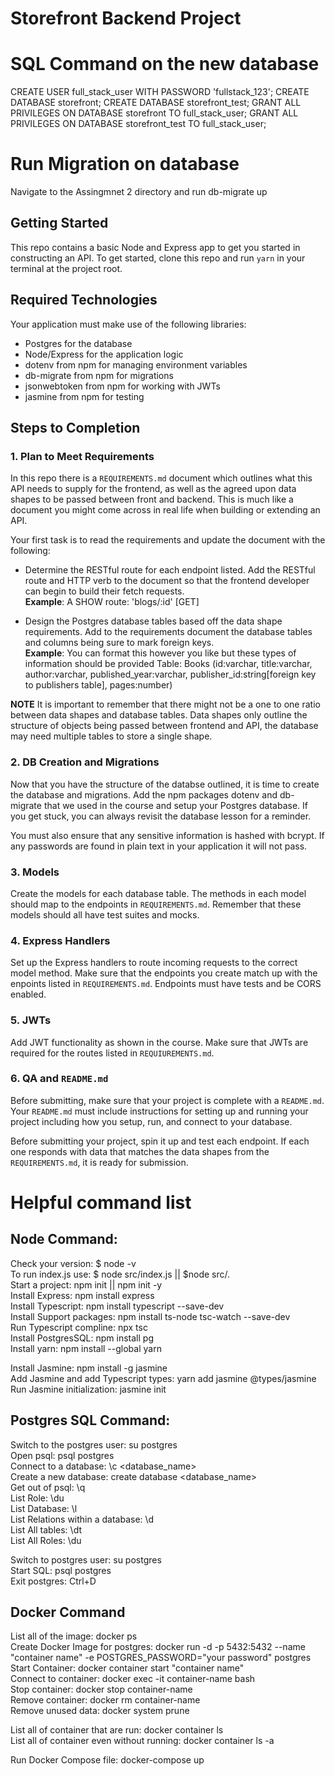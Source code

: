 # Storefront Backend Project


# SQL Command on the new database
CREATE USER full_stack_user WITH PASSWORD 'fullstack_123';
CREATE DATABASE storefront;
CREATE DATABASE storefront_test;
GRANT ALL PRIVILEGES ON DATABASE storefront TO full_stack_user;
GRANT ALL PRIVILEGES ON DATABASE storefront_test TO full_stack_user;

# Run Migration on database
Navigate to the Assingmnet 2 directory and run
db-migrate up
## Getting Started

This repo contains a basic Node and Express app to get you started in constructing an API. To get started, clone this repo and run `yarn` in your terminal at the project root.

## Required Technologies
Your application must make use of the following libraries:
- Postgres for the database
- Node/Express for the application logic
- dotenv from npm for managing environment variables
- db-migrate from npm for migrations
- jsonwebtoken from npm for working with JWTs
- jasmine from npm for testing

## Steps to Completion

### 1. Plan to Meet Requirements

In this repo there is a `REQUIREMENTS.md` document which outlines what this API needs to supply for the frontend, as well as the agreed upon data shapes to be passed between front and backend. This is much like a document you might come across in real life when building or extending an API. 

Your first task is to read the requirements and update the document with the following:
- Determine the RESTful route for each endpoint listed. Add the RESTful route and HTTP verb to the document so that the frontend developer can begin to build their fetch requests.    
**Example**: A SHOW route: 'blogs/:id' [GET] 

- Design the Postgres database tables based off the data shape requirements. Add to the requirements document the database tables and columns being sure to mark foreign keys.   
**Example**: You can format this however you like but these types of information should be provided
Table: Books (id:varchar, title:varchar, author:varchar, published_year:varchar, publisher_id:string[foreign key to publishers table], pages:number)

**NOTE** It is important to remember that there might not be a one to one ratio between data shapes and database tables. Data shapes only outline the structure of objects being passed between frontend and API, the database may need multiple tables to store a single shape. 

### 2.  DB Creation and Migrations

Now that you have the structure of the databse outlined, it is time to create the database and migrations. Add the npm packages dotenv and db-migrate that we used in the course and setup your Postgres database. If you get stuck, you can always revisit the database lesson for a reminder. 

You must also ensure that any sensitive information is hashed with bcrypt. If any passwords are found in plain text in your application it will not pass.

### 3. Models

Create the models for each database table. The methods in each model should map to the endpoints in `REQUIREMENTS.md`. Remember that these models should all have test suites and mocks.

### 4. Express Handlers

Set up the Express handlers to route incoming requests to the correct model method. Make sure that the endpoints you create match up with the enpoints listed in `REQUIREMENTS.md`. Endpoints must have tests and be CORS enabled. 

### 5. JWTs

Add JWT functionality as shown in the course. Make sure that JWTs are required for the routes listed in `REQUIUREMENTS.md`.

### 6. QA and `README.md`

Before submitting, make sure that your project is complete with a `README.md`. Your `README.md` must include instructions for setting up and running your project including how you setup, run, and connect to your database. 

Before submitting your project, spin it up and test each endpoint. If each one responds with data that matches the data shapes from the `REQUIREMENTS.md`, it is ready for submission.

# Helpful command list
## Node Command:
Check your version: $ node -v  <br/>
To run index.js use: $ node src/index.js   ||  $node src/.  <br/>
Start a project: npm init  || npm init -y  <br/>
Install Express: npm install express  <br/>
Install Typescript: npm install typescript --save-dev  <br/>
Install Support packages: npm install ts-node tsc-watch --save-dev  <br/>
Run Typescript compline: npx tsc  <br/>
Install PostgresSQL: npm install pg  <br/>
Install yarn: npm install --global yarn  <br/>

Install Jasmine: npm install -g  jasmine  <br/>
Add Jasmine and add Typescript types: yarn add jasmine @types/jasmine  <br/>
Run Jasmine initialization: jasmine init  <br/>

## Postgres SQL Command:
Switch to the postgres user: su postgres  <br/>
Open psql: psql postgres  <br/>
Connect to a database: \c <database_name>  <br/>
Create a new database: create database <database_name>  <br/>
Get out of psql: \q  <br/>
List Role: \du  <br/>
List Database: \l  <br/>
List Relations within a database: \d  <br/>
List All tables: \dt  <br/>
List All Roles: \du  <br/>

Switch to postgres user: su postgres  <br/>
Start SQL: psql postgres  <br/>
Exit postgres: Ctrl+D  <br/>

## Docker Command
List all of the image: docker ps  <br/>
Create Docker Image for postgres: docker run -d -p 5432:5432 --name "container name" -e POSTGRES_PASSWORD="your password" postgres  <br/>
Start Container: docker container start "container name"  <br/>
Connect to container: docker exec -it container-name bash  <br/>
Stop container: docker stop container-name  <br/>
Remove container: docker rm container-name  <br/>
Remove unused data: docker system prune  <br/>

List all of container that are run: docker container ls  <br/>
List all of container even without running: docker container ls -a  <br/>

Run Docker Compose file: docker-compose up  <br/>